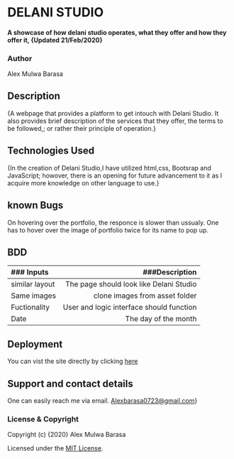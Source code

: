 # DELANI STUDIO
#### A showcase of how delani studio operates, what they offer and how they offer it, {Updated 21/Feb/2020}
### Author
Alex Mulwa Barasa
## Description
{A webpage that provides a platform to get intouch with Delani Studio. It also provides brief description of the services that they offer, the terms to be followed,; or rather their principle of operation.}

## Technologies Used
{In the creation of Delani Studio,I have utilized html,css, Bootsrap and JavaScript; howover, there is an opening for future advancement to it as I acquire more knowledge on other language to use.}

## known Bugs
On hovering over the portfolio, the responce is slower than ussualy. One has to hover over the image of portfolio twice for its name to pop up.

## BDD
| ### Inputs |###Description |
|:----       |         ---: |
| similar layout  | The page should look like Delani Studio |
|Same images | clone images from asset folder |
| Fuctionality| User and logic interface should function|
|Date | The day of the month |


## Deployment
You can vist the site directly by clicking [here](https://ow-tech.github.io/delani-studio/)
## Support and contact details
One can easily reach me via email.
Alexbarasa0723@gmail.com}
### License & Copyright

Copyright (c) {2020} Alex Mulwa Barasa

Licensed under the [MIT License](LICENSE).
